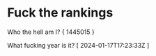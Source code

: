 # Fuck the rankings

Who the hell am I?
{ 1445015 }

What fucking year is it?
[ 2024-01-17T17:23:33Z ]
